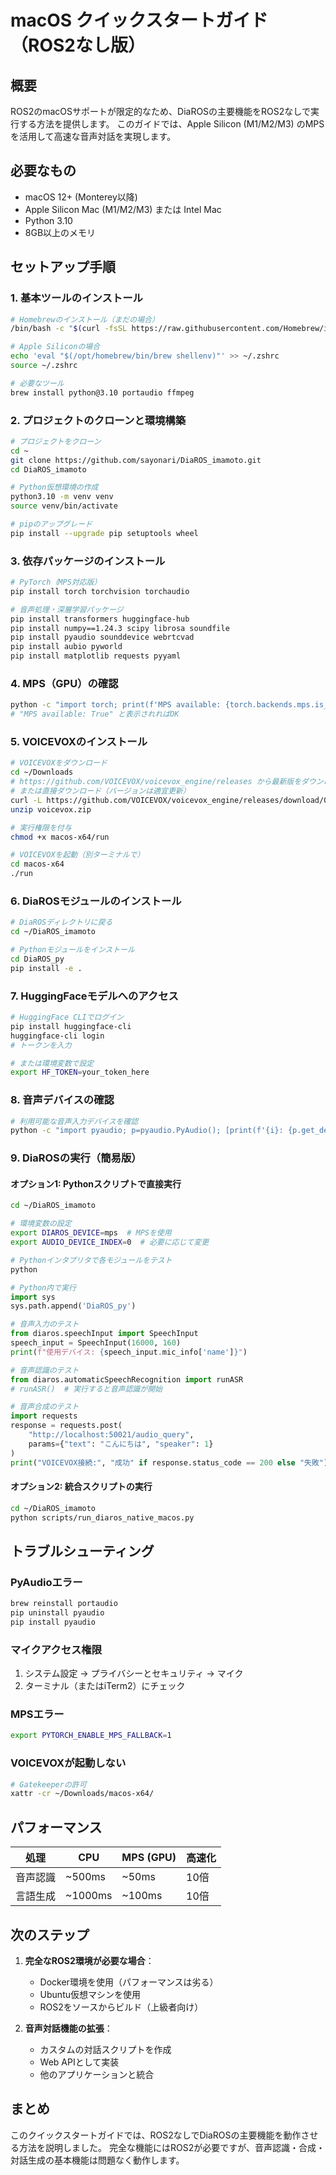# macOS クイックスタートガイド（ROS2なし版）

## 概要
ROS2のmacOSサポートが限定的なため、DiaROSの主要機能をROS2なしで実行する方法を提供します。
このガイドでは、Apple Silicon (M1/M2/M3) のMPSを活用して高速な音声対話を実現します。

## 必要なもの
- macOS 12+ (Monterey以降)
- Apple Silicon Mac (M1/M2/M3) または Intel Mac
- Python 3.10
- 8GB以上のメモリ

## セットアップ手順

### 1. 基本ツールのインストール
```bash
# Homebrewのインストール（まだの場合）
/bin/bash -c "$(curl -fsSL https://raw.githubusercontent.com/Homebrew/install/HEAD/install.sh)"

# Apple Siliconの場合
echo 'eval "$(/opt/homebrew/bin/brew shellenv)"' >> ~/.zshrc
source ~/.zshrc

# 必要なツール
brew install python@3.10 portaudio ffmpeg
```

### 2. プロジェクトのクローンと環境構築
```bash
# プロジェクトをクローン
cd ~
git clone https://github.com/sayonari/DiaROS_imamoto.git
cd DiaROS_imamoto

# Python仮想環境の作成
python3.10 -m venv venv
source venv/bin/activate

# pipのアップグレード
pip install --upgrade pip setuptools wheel
```

### 3. 依存パッケージのインストール
```bash
# PyTorch（MPS対応版）
pip install torch torchvision torchaudio

# 音声処理・深層学習パッケージ
pip install transformers huggingface-hub
pip install numpy==1.24.3 scipy librosa soundfile
pip install pyaudio sounddevice webrtcvad
pip install aubio pyworld
pip install matplotlib requests pyyaml
```

### 4. MPS（GPU）の確認
```bash
python -c "import torch; print(f'MPS available: {torch.backends.mps.is_available()}')"
# "MPS available: True" と表示されればOK
```

### 5. VOICEVOXのインストール
```bash
# VOICEVOXをダウンロード
cd ~/Downloads
# https://github.com/VOICEVOX/voicevox_engine/releases から最新版をダウンロード
# または直接ダウンロード（バージョンは適宜更新）
curl -L https://github.com/VOICEVOX/voicevox_engine/releases/download/0.14.0/macos-x64.zip -o voicevox.zip
unzip voicevox.zip

# 実行権限を付与
chmod +x macos-x64/run

# VOICEVOXを起動（別ターミナルで）
cd macos-x64
./run
```

### 6. DiaROSモジュールのインストール
```bash
# DiaROSディレクトリに戻る
cd ~/DiaROS_imamoto

# Pythonモジュールをインストール
cd DiaROS_py
pip install -e .
```

### 7. HuggingFaceモデルへのアクセス
```bash
# HuggingFace CLIでログイン
pip install huggingface-cli
huggingface-cli login
# トークンを入力

# または環境変数で設定
export HF_TOKEN=your_token_here
```

### 8. 音声デバイスの確認
```bash
# 利用可能な音声入力デバイスを確認
python -c "import pyaudio; p=pyaudio.PyAudio(); [print(f'{i}: {p.get_device_info_by_index(i)[\"name\"]}') for i in range(p.get_device_count()) if p.get_device_info_by_index(i)['maxInputChannels']>0]"
```

### 9. DiaROSの実行（簡易版）

#### オプション1: Pythonスクリプトで直接実行
```bash
cd ~/DiaROS_imamoto

# 環境変数の設定
export DIAROS_DEVICE=mps  # MPSを使用
export AUDIO_DEVICE_INDEX=0  # 必要に応じて変更

# Pythonインタプリタで各モジュールをテスト
python
```

```python
# Python内で実行
import sys
sys.path.append('DiaROS_py')

# 音声入力のテスト
from diaros.speechInput import SpeechInput
speech_input = SpeechInput(16000, 160)
print(f"使用デバイス: {speech_input.mic_info['name']}")

# 音声認識のテスト
from diaros.automaticSpeechRecognition import runASR
# runASR()  # 実行すると音声認識が開始

# 音声合成のテスト
import requests
response = requests.post(
    "http://localhost:50021/audio_query",
    params={"text": "こんにちは", "speaker": 1}
)
print("VOICEVOX接続:", "成功" if response.status_code == 200 else "失敗")
```

#### オプション2: 統合スクリプトの実行
```bash
cd ~/DiaROS_imamoto
python scripts/run_diaros_native_macos.py
```

## トラブルシューティング

### PyAudioエラー
```bash
brew reinstall portaudio
pip uninstall pyaudio
pip install pyaudio
```

### マイクアクセス権限
1. システム設定 → プライバシーとセキュリティ → マイク
2. ターミナル（またはiTerm2）にチェック

### MPSエラー
```bash
export PYTORCH_ENABLE_MPS_FALLBACK=1
```

### VOICEVOXが起動しない
```bash
# Gatekeeperの許可
xattr -cr ~/Downloads/macos-x64/
```

## パフォーマンス

| 処理 | CPU | MPS (GPU) | 高速化 |
|------|-----|-----------|--------|
| 音声認識 | ~500ms | ~50ms | 10倍 |
| 言語生成 | ~1000ms | ~100ms | 10倍 |

## 次のステップ

1. **完全なROS2環境が必要な場合**：
   - Docker環境を使用（パフォーマンスは劣る）
   - Ubuntu仮想マシンを使用
   - ROS2をソースからビルド（上級者向け）

2. **音声対話機能の拡張**：
   - カスタムの対話スクリプトを作成
   - Web APIとして実装
   - 他のアプリケーションと統合

## まとめ

このクイックスタートガイドでは、ROS2なしでDiaROSの主要機能を動作させる方法を説明しました。
完全な機能にはROS2が必要ですが、音声認識・合成・対話生成の基本機能は問題なく動作します。